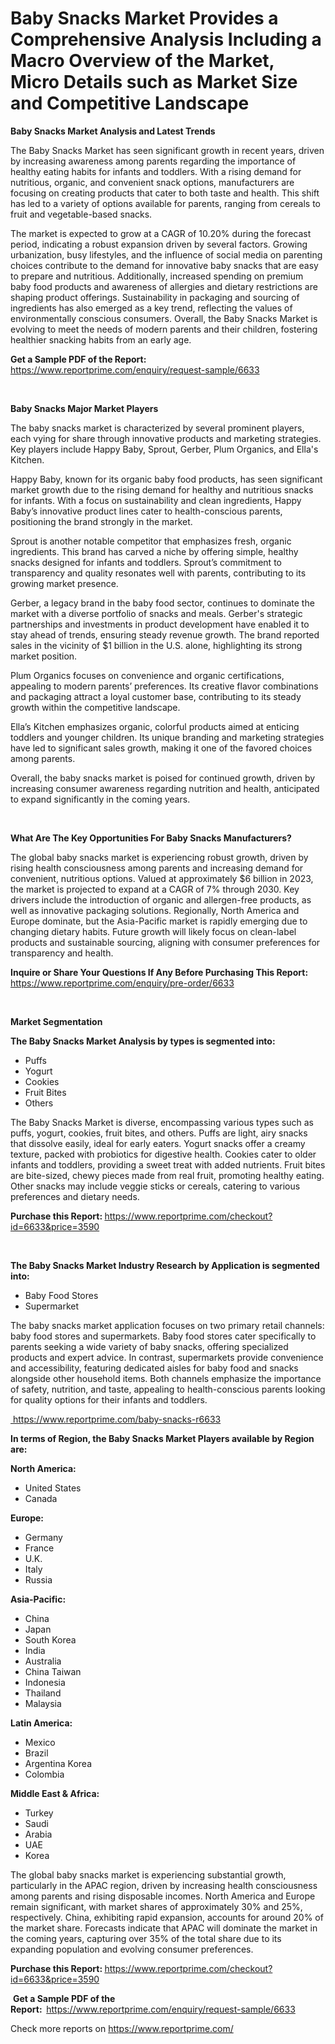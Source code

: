 <p><h1>Baby Snacks Market Provides a Comprehensive Analysis Including a Macro Overview of the Market, Micro Details such as Market Size and Competitive Landscape</h1></p><p><strong>Baby Snacks Market Analysis and Latest Trends</strong></p>
<p><p>The Baby Snacks Market has seen significant growth in recent years, driven by increasing awareness among parents regarding the importance of healthy eating habits for infants and toddlers. With a rising demand for nutritious, organic, and convenient snack options, manufacturers are focusing on creating products that cater to both taste and health. This shift has led to a variety of options available for parents, ranging from cereals to fruit and vegetable-based snacks.</p><p>The market is expected to grow at a CAGR of 10.20% during the forecast period, indicating a robust expansion driven by several factors. Growing urbanization, busy lifestyles, and the influence of social media on parenting choices contribute to the demand for innovative baby snacks that are easy to prepare and nutritious. Additionally, increased spending on premium baby food products and awareness of allergies and dietary restrictions are shaping product offerings. Sustainability in packaging and sourcing of ingredients has also emerged as a key trend, reflecting the values of environmentally conscious consumers. Overall, the Baby Snacks Market is evolving to meet the needs of modern parents and their children, fostering healthier snacking habits from an early age.</p></p>
<p><strong>Get a Sample PDF of the Report:&nbsp;</strong> <a href="https://www.reportprime.com/enquiry/request-sample/6633?utm_campaign=2885&utm_medium=2&utm_source=Github&utm_content=ia&utm_term=19032025&utm_id=baby-snacks">https://www.reportprime.com/enquiry/request-sample/6633</a></p>
<p>&nbsp;</p>
<p><strong>Baby Snacks Major Market Players</strong></p>
<p><p>The baby snacks market is characterized by several prominent players, each vying for share through innovative products and marketing strategies. Key players include Happy Baby, Sprout, Gerber, Plum Organics, and Ella's Kitchen.</p><p>Happy Baby, known for its organic baby food products, has seen significant market growth due to the rising demand for healthy and nutritious snacks for infants. With a focus on sustainability and clean ingredients, Happy Baby’s innovative product lines cater to health-conscious parents, positioning the brand strongly in the market.</p><p>Sprout is another notable competitor that emphasizes fresh, organic ingredients. This brand has carved a niche by offering simple, healthy snacks designed for infants and toddlers. Sprout’s commitment to transparency and quality resonates well with parents, contributing to its growing market presence.</p><p>Gerber, a legacy brand in the baby food sector, continues to dominate the market with a diverse portfolio of snacks and meals. Gerber's strategic partnerships and investments in product development have enabled it to stay ahead of trends, ensuring steady revenue growth. The brand reported sales in the vicinity of $1 billion in the U.S. alone, highlighting its strong market position.</p><p>Plum Organics focuses on convenience and organic certifications, appealing to modern parents’ preferences. Its creative flavor combinations and packaging attract a loyal customer base, contributing to its steady growth within the competitive landscape.</p><p>Ella’s Kitchen emphasizes organic, colorful products aimed at enticing toddlers and younger children. Its unique branding and marketing strategies have led to significant sales growth, making it one of the favored choices among parents.</p><p>Overall, the baby snacks market is poised for continued growth, driven by increasing consumer awareness regarding nutrition and health, anticipated to expand significantly in the coming years.</p></p>
<p>&nbsp;</p>
<p><strong>What Are The Key Opportunities For Baby Snacks Manufacturers?</strong></p>
<p><p>The global baby snacks market is experiencing robust growth, driven by rising health consciousness among parents and increasing demand for convenient, nutritious options. Valued at approximately $6 billion in 2023, the market is projected to expand at a CAGR of 7% through 2030. Key drivers include the introduction of organic and allergen-free products, as well as innovative packaging solutions. Regionally, North America and Europe dominate, but the Asia-Pacific market is rapidly emerging due to changing dietary habits. Future growth will likely focus on clean-label products and sustainable sourcing, aligning with consumer preferences for transparency and health.</p></p>
<p><strong>Inquire or Share Your Questions If Any Before Purchasing This Report:</strong> <a href="https://www.reportprime.com/enquiry/pre-order/6633?utm_campaign=2885&utm_medium=2&utm_source=Github&utm_content=ia&utm_term=19032025&utm_id=baby-snacks">https://www.reportprime.com/enquiry/pre-order/6633</a></p>
<p>&nbsp;</p>
<p><strong>Market Segmentation</strong></p>
<p><strong>The Baby Snacks Market Analysis by types is segmented into:</strong></p>
<p><ul><li>Puffs</li><li>Yogurt</li><li>Cookies</li><li>Fruit Bites</li><li>Others</li></ul></p>
<p><p>The Baby Snacks Market is diverse, encompassing various types such as puffs, yogurt, cookies, fruit bites, and others. Puffs are light, airy snacks that dissolve easily, ideal for early eaters. Yogurt snacks offer a creamy texture, packed with probiotics for digestive health. Cookies cater to older infants and toddlers, providing a sweet treat with added nutrients. Fruit bites are bite-sized, chewy pieces made from real fruit, promoting healthy eating. Other snacks may include veggie sticks or cereals, catering to various preferences and dietary needs.</p></p>
<p><strong>Purchase this Report:&nbsp;</strong><a href="https://www.reportprime.com/checkout?id=6633&price=3590&utm_campaign=2885&utm_medium=2&utm_source=Github&utm_content=ia&utm_term=19032025&utm_id=baby-snacks">https://www.reportprime.com/checkout?id=6633&price=3590</a></p>
<p>&nbsp;</p>
<p><strong>The Baby Snacks Market Industry Research by Application is segmented into:</strong></p>
<p><ul><li>Baby Food Stores</li><li>Supermarket</li></ul></p>
<p><p>The baby snacks market application focuses on two primary retail channels: baby food stores and supermarkets. Baby food stores cater specifically to parents seeking a wide variety of baby snacks, offering specialized products and expert advice. In contrast, supermarkets provide convenience and accessibility, featuring dedicated aisles for baby food and snacks alongside other household items. Both channels emphasize the importance of safety, nutrition, and taste, appealing to health-conscious parents looking for quality options for their infants and toddlers.</p></p>
<p><a href="https://www.reportprime.com/baby-snacks-r6633?utm_campaign=2885&utm_medium=2&utm_source=Github&utm_content=ia&utm_term=19032025&utm_id=baby-snacks">&nbsp;https://www.reportprime.com/baby-snacks-r6633</a></p>
<p><strong>In terms of Region, the Baby Snacks Market Players available by Region are:</strong></p>
<p>
    <p> <strong> North America: </strong>
        <ul>
            <li>United States</li>
            <li>Canada</li>
        </ul>
        </p> 
    <p> <strong> Europe: </strong>
        <ul>
            <li>Germany</li>
            <li>France</li>
            <li>U.K.</li>
            <li>Italy</li>
            <li>Russia</li>
        </ul>
        </p> 
    <p> <strong> Asia-Pacific: </strong>
        <ul>
            <li>China</li>
            <li>Japan</li>
            <li>South Korea</li>
            <li>India</li>
            <li>Australia</li>
            <li>China Taiwan</li>
            <li>Indonesia</li>
            <li>Thailand</li>
            <li>Malaysia</li>
        </ul>
        </p> 
    <p> <strong> Latin America: </strong>
        <ul>
            <li>Mexico</li>
            <li>Brazil</li>
            <li>Argentina Korea</li>
            <li>Colombia</li>
        </ul>
        </p> 
    <p> <strong> Middle East & Africa: </strong>
        <ul>
            <li>Turkey</li>
            <li>Saudi</li>
            <li>Arabia</li>
            <li>UAE</li>
            <li>Korea</li>
        </ul>
    </p>
    </p>
<p><p>The global baby snacks market is experiencing substantial growth, particularly in the APAC region, driven by increasing health consciousness among parents and rising disposable incomes. North America and Europe remain significant, with market shares of approximately 30% and 25%, respectively. China, exhibiting rapid expansion, accounts for around 20% of the market share. Forecasts indicate that APAC will dominate the market in the coming years, capturing over 35% of the total share due to its expanding population and evolving consumer preferences.</p></p>
<p><strong>Purchase this Report: </strong><a href="https://www.reportprime.com/checkout?id=6633&price=3590&utm_campaign=2885&utm_medium=2&utm_source=Github&utm_content=ia&utm_term=19032025&utm_id=baby-snacks">https://www.reportprime.com/checkout?id=6633&price=3590</a></p>
<p>&nbsp;<strong>Get a Sample PDF of the Report:&nbsp;&nbsp;</strong><a href="https://www.reportprime.com/enquiry/request-sample/6633?utm_campaign=2885&utm_medium=2&utm_source=Github&utm_content=ia&utm_term=19032025&utm_id=baby-snacks">https://www.reportprime.com/enquiry/request-sample/6633</a></p>
<p><strong></strong></p>
<p>Check more reports on <a href="https://www.reportprime.com/?utm_campaign=2885&utm_medium=2&utm_source=Github&utm_content=ia&utm_term=19032025&utm_id=baby-snacks">https://www.reportprime.com/</a></p>